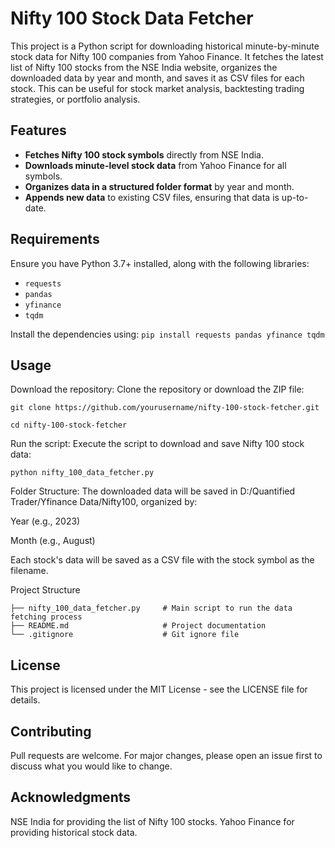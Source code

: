 # Nifty 100 Stock Data Fetcher

This project is a Python script for downloading historical minute-by-minute stock data for Nifty 100 companies from Yahoo Finance. It fetches the latest list of Nifty 100 stocks from the NSE India website, organizes the downloaded data by year and month, and saves it as CSV files for each stock. This can be useful for stock market analysis, backtesting trading strategies, or portfolio analysis.

## Features

- **Fetches Nifty 100 stock symbols** directly from NSE India.
- **Downloads minute-level stock data** from Yahoo Finance for all symbols.
- **Organizes data in a structured folder format** by year and month.
- **Appends new data** to existing CSV files, ensuring that data is up-to-date.

## Requirements

Ensure you have Python 3.7+ installed, along with the following libraries:
- `requests`
- `pandas`
- `yfinance`
- `tqdm`

Install the dependencies using:
```pip install requests pandas yfinance tqdm```

## Usage
Download the repository: Clone the repository or download the ZIP file:


```git clone https://github.com/yourusername/nifty-100-stock-fetcher.git```

```cd nifty-100-stock-fetcher```

Run the script: Execute the script to download and save Nifty 100 stock data:


```python nifty_100_data_fetcher.py```

Folder Structure: The downloaded data will be saved in D:/Quantified Trader/Yfinance Data/Nifty100, organized by:


Year (e.g., 2023)

Month (e.g., August)

Each stock's data will be saved as a CSV file with the stock symbol as the filename.

Project Structure

```
├── nifty_100_data_fetcher.py     # Main script to run the data fetching process
├── README.md                     # Project documentation
└── .gitignore                    # Git ignore file
```



## License

This project is licensed under the MIT License - see the LICENSE file for details.

## Contributing

Pull requests are welcome. For major changes, please open an issue first to discuss what you would like to change.

## Acknowledgments

NSE India for providing the list of Nifty 100 stocks.
Yahoo Finance for providing historical stock data.


